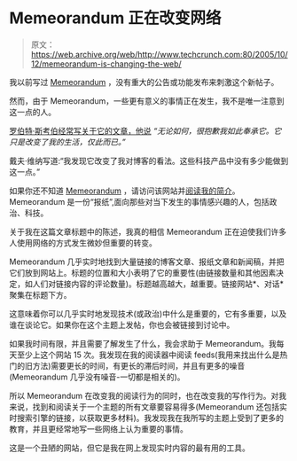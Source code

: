 # Memeorandum 正在改变网络 

> 原文：<https://web.archive.org/web/http://www.techcrunch.com:80/2005/10/12/memeorandum-is-changing-the-web/>

我以前写过 [Memeorandum](https://web.archive.org/web/20221001154613/http://tech.memeorandum.com/) ，没有重大的公告或功能发布来刺激这个新帖子。

然而，由于 Memeorandum，一些更有意义的事情正在发生，我不是唯一注意到这一点的人。

[罗伯特·斯考伯经常写关于它的文章，他说](https://web.archive.org/web/20221001154613/http://radio.weblogs.com/0001011/2005/09/30.html#a11299) *“无论如何，很抱歉我如此奉承它。它只是改变了我的生活，仅此而已。”*

戴夫·维纳写道:“我发现它改变了我对博客的看法。这些科技产品中没有多少能做到这一点。”

如果你还不知道 [Memeorandum](https://web.archive.org/web/20221001154613/http://tech.memeorandum.com/) ，请访问该网站并[阅读我的简介](https://web.archive.org/web/20221001154613/http://www.beta.techcrunch.com/2005/09/18/memeorandum-is-exceptional/)。Memeorandum 是一份“报纸”,面向那些对当下发生的事情感兴趣的人，包括政治、科技。

关于我在这篇文章标题中的陈述，我真的相信 Memeorandum 正在迫使我们许多人使用网络的方式发生微妙但重要的转变。

Memeorandum 几乎实时地找到大量链接的博客文章、报纸文章和新闻稿，并把它们放到网站上。标题的位置和大小表明了它的重要性(由链接数量和其他因素决定，如人们对链接内容的评论数量)。标题越高越大，越重要。链接网站*、对话*聚集在标题下方。

这意味着你可以几乎实时地发现技术(或政治)中什么是重要的，它有多重要，以及谁在谈论它。如果你在这个主题上发帖，你也会被链接到讨论中。

如果我时间有限，并且需要了解发生了什么，我会求助于 Memeorandum。我每天至少上这个网站 15 次。我发现在我的阅读器中阅读 feeds(我用来找出什么是热门的旧方法)需要更长的时间，有更长的滞后时间，并且有更多的噪音(Memeorandum 几乎没有噪音-一切都是相关的)。

所以 Memeorandum 在改变我的阅读行为的同时，也在改变我的写作行为。对我来说，找到和阅读关于一个主题的所有文章要容易得多(Memeorandum 还包括实时搜索引擎的链接，以获取更多材料)。我发现我在我所写的主题上受到了更多的教育，并且更经常地写一些网络上认为重要的事情。

这是一个丑陋的网站，但它是我在网上发现实时内容的最有用的工具。
